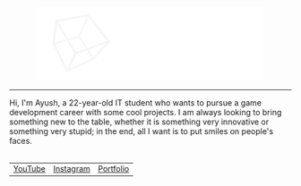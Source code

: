 <div align="center">
  <img src="cube.png" width="80%" height="auto"> 
</div>
<hr noshade/>
Hi, I'm Ayush, a 22-year-old IT student who wants to pursue a game development career with some cool projects. I am always looking to bring something new to the table, whether it is something very innovative or something very stupid; in the end, all I want is to put smiles on people's faces.
<br/>
<br/>
<footer>
  <table cellspacing="10" align="center">
    <tr>
      <td><a href='https://www.youtube.com/@AeroAndZero'>YouTube</a></td>
      <td><a href='https://www.instagram.com/aero.n.zero/'>Instagram</a></td>
      <td><a href='https://aeroandzero.github.io/'>Portfolio</a></td>
    </tr>
  </table>
</footer>
